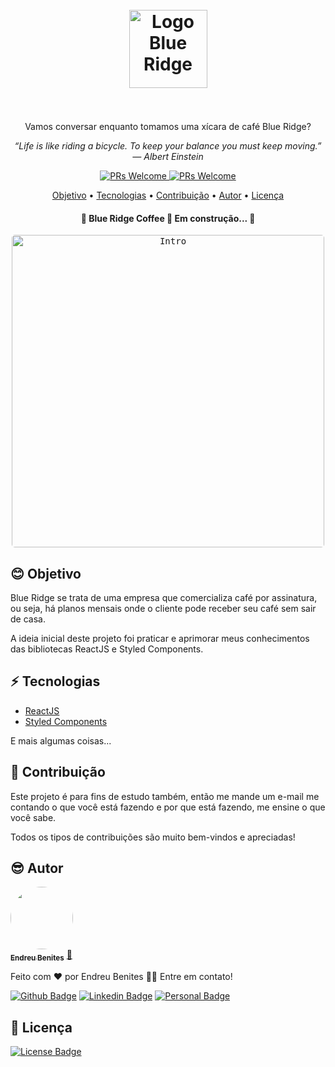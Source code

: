 <h1 align="center">
  <br>
  <img src="https://imgur.com/a/Cla0pdp" alt="Logo Blue Ridge" height="125" width="125">
  <br><br>
</h1>

<p align="center">Vamos conversar enquanto tomamos uma xícara de café Blue Ridge?</p>

<p align="center"><i>“Life is like riding a bicycle. To keep your balance you must keep moving.” — Albert Einstein</i></p>

<p align="center">
  <a href="http://makeapullrequest.com">
    <img src="https://img.shields.io/badge/progress-30%25-brightgreen.svg" alt="PRs Welcome">
  </a>
  <a href="http://makeapullrequest.com">
    <img src="https://img.shields.io/badge/contribuition-welcome-brightgreen.svg" alt="PRs Welcome">
  </a>
</p>

<p align="center">
 <a href="#blush-objetivo">Objetivo</a> •
 <a href="#zap-tech-tecnologias">Tecnologias</a> • 
 <a href="#handshake-contribuição">Contribuição</a> • 
 <a href="#sunglasses-autor">Autor</a> • 
 <a href="#Licença">Licença</a>
 
</p>

<h4 align="center"> 
	🚧  Blue Ridge Coffee 🚀 Em construção...  🚧
</h4>

<p align="center">
  <kbd>
    <img width="500" style="border-radius: 5px" src="https://imgur.com/a/Xd20hx6" alt="Intro">
  </kbd>
</p>

## :blush: **Objetivo**

Blue Ridge se trata de uma empresa que comercializa café por assinatura, ou seja, há planos mensais onde o cliente pode receber seu café sem sair de casa.

A ideia inicial deste projeto foi praticar e aprimorar meus conhecimentos das bibliotecas ReactJS e Styled Components.

## :zap: **Tecnologias**

-   [ReactJS](https://reactjs.org/)
-   [Styled Components](https://www.styled-components.com/)

E mais algumas coisas...

## :handshake: **Contribuição**

Este projeto é para fins de estudo também, então me mande um e-mail me contando o que você está fazendo e por que está fazendo, me ensine o que você sabe.

Todos os tipos de contribuições são muito bem-vindos e apreciadas!

## :sunglasses: **Autor**

<a href="https://www.linkedin.com/in/endreu-benites/">
 <img style="border-radius: 50%;" src="https://media-exp1.licdn.com/dms/image/C4D03AQH5JiW6ui9c1A/profile-displayphoto-shrink_800_800/0/1627451596888?e=1634169600&v=beta&t=J_B8jXpqCBn9ygve-1tQRiS48LYJbGvV-BRAUlDjdL4" width="100px;" alt=""/>
 <br />
 <sub><b>Endreu Benites</b></sub></a> <a href="https://www.linkedin.com/in/endreu-benites/" title="Linkedin">🚀</a>


Feito com ❤️ por Endreu Benites 👋🏽 Entre em contato!

[![Github Badge](https://img.shields.io/badge/GitHub-100000?style=for-the-badge&logo=github&logoColor=white&link=https://github.com/endreumrb)](https://github.com/endreumrb) [![Linkedin Badge](https://img.shields.io/badge/-Thiago-blue?style=flat-square&logo=Linkedin&logoColor=white&link=https://www.linkedin.com/in/endreu-benites/)](https://www.linkedin.com/in/endreu-benites/) 
[![Personal Badge](https://img.shields.io/website-up-down-green-red/http/monip.org.svg=https://endreubenites.com/portfolio/)](https://endreubenites.com/portfolio/)

## :bell: **Licença**

[![License Badge](https://img.shields.io/apm/l/vim-mode?style=plastic)](LICENSE.md)
